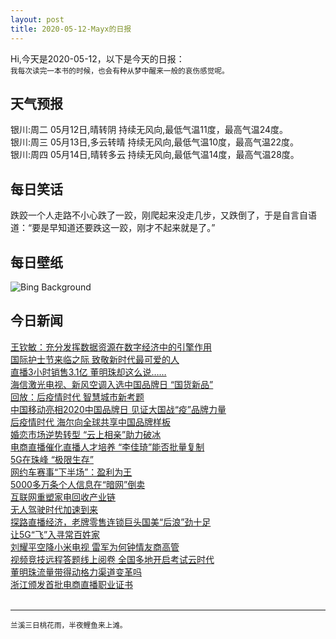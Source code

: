 ```yaml
---
layout: post
title: 2020-05-12-Mayx的日报
---
```


Hi,今天是2020-05-12，以下是今天的日报：<br><small>
我每次读完一本书的时候，也会有种从梦中醒来一般的哀伤感觉呢。</small><!--more-->
## 天气预报
银川:周二 05月12日,晴转阴 持续无风向,最低气温11度，最高气温24度。<br>银川:周三 05月13日,多云转晴 持续无风向,最低气温10度，最高气温22度。<br>银川:周四 05月14日,晴转多云 持续无风向,最低气温14度，最高气温28度。
## 每日笑话
跌跤一个人走路不小心跌了一跤，刚爬起来没走几步，又跌倒了，于是自言自语道：“要是早知道还要跌这一跤，刚才不起来就是了。”
## 每日壁纸
![Bing Background](https://cn.bing.com/th?id=OHR.OldPatriarchTree_EN-US1608150295_1920x1080.jpg&rf=LaDigue_1920x1080.jpg&pid=hp "The Old Patriarch Tree of Grand Teton National Park, Wyoming (© George Sanker/Minden Pictures)")
## 今日新闻

[王钦敏：充分发挥数据资源在数字经济中的引擎作用](http://it.people.com.cn/n1/2020/0511/c1009-31704799.html)   
[国际护士节来临之际 致敬新时代最可爱的人](http://it.people.com.cn/n1/2020/0511/c1009-31704659.html)   
[直播3小时销售3.1亿 董明珠却这么说……](http://it.people.com.cn/n1/2020/0511/c1009-31704712.html)   
[海信激光电视、新风空调入选中国品牌日 “国货新品”](http://it.people.com.cn/n1/2020/0511/c1009-31704713.html)   
[回放：后疫情时代 智慧城市新考题](http://it.people.com.cn/n1/2020/0509/c1009-31702458.html)   
[中国移动亮相2020中国品牌日 见证大国战“疫”品牌力量](http://it.people.com.cn/n1/2020/0511/c1009-31704485.html)   
[后疫情时代 海尔向全球共享中国品牌样板](http://it.people.com.cn/n1/2020/0511/c1009-31704483.html)   
[婚恋市场逆势转型 “云上相亲”助力破冰](http://it.people.com.cn/n1/2020/0511/c1009-31703992.html)   
[电商直播催化直播人才培养 “李佳琦”能否批量复制](http://it.people.com.cn/n1/2020/0511/c1009-31703935.html)   
[5G在珠峰 “极限生存”](http://it.people.com.cn/n1/2020/0511/c1009-31704094.html)   
[网约车赛事“下半场”：盈利为王](http://it.people.com.cn/n1/2020/0511/c1009-31704090.html)   
[5000多万条个人信息在“暗网”倒卖](http://it.people.com.cn/n1/2020/0511/c1009-31704085.html)   
[互联网重塑家电回收产业链](http://it.people.com.cn/n1/2020/0511/c1009-31704081.html)   
[无人驾驶时代加速到来](http://it.people.com.cn/n1/2020/0511/c1009-31704049.html)   
[探路直播经济，老牌零售连锁巨头国美“后浪”劲十足](http://it.people.com.cn/n1/2020/0511/c1009-31704036.html)   
[让5G“飞”入寻常百姓家](http://it.people.com.cn/n1/2020/0511/c1009-31704025.html)   
[刘耀平空降小米电视 雷军为何钟情友商高管](http://it.people.com.cn/n1/2020/0511/c1009-31704013.html)   
[视频竞技远程答题线上阅卷 全国多地开启考试云时代](http://it.people.com.cn/n1/2020/0511/c1009-31704014.html)   
[董明珠流量带得动格力渠道变革吗](http://it.people.com.cn/n1/2020/0511/c1009-31704011.html)   
[浙江颁发首批电商直播职业证书](http://it.people.com.cn/n1/2020/0511/c1009-31703998.html)   
<br />

***

<small>兰溪三日桃花雨，半夜鲤鱼来上滩。</small>
